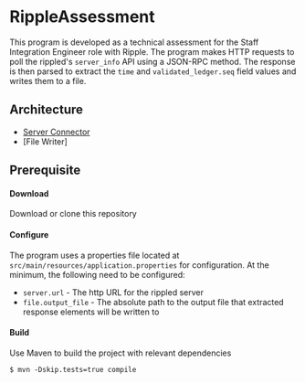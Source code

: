 # RippleAssessment
This program is developed as a technical assessment for the Staff Integration Engineer role with Ripple.
The program makes HTTP requests to poll the rippled's `server_info` API using a JSON-RPC method. 
The response is then parsed to extract the `time` and `validated_ledger.seq` field values and writes them to a file.

## Architecture
* [Server Connector](#available-examples)
* [File Writer]

## Prerequisite
#### Download
Download or clone this repository

#### Configure
The program uses a properties file located at `src/main/resources/application.properties` for configuration. 
At the minimum, the following need to be configured:
* `server.url` - The http URL for the rippled server
* `file.output_file` - The absolute path to the output file that extracted response elements will be written to

#### Build
Use Maven to build the project with relevant dependencies

```shell
$ mvn -Dskip.tests=true compile
```
